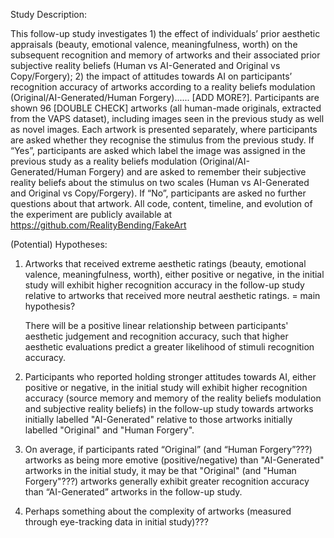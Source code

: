 Study Description:

This follow-up study investigates 1) the effect of individuals’ prior aesthetic appraisals (beauty, emotional valence, meaningfulness, worth) on the subsequent recognition and memory of artworks and their associated prior subjective reality beliefs (Human vs AI-Generated and Original vs Copy/Forgery); 2) the impact of attitudes towards AI on participants’ recognition accuracy of artworks according to a reality beliefs modulation (Original/AI-Generated/Human Forgery)...... [ADD MORE?]. Participants are shown 96 [DOUBLE CHECK] artworks (all human-made originals, extracted from the VAPS dataset), including images seen in the previous study as well as novel images. Each artwork is presented separately, where participants are asked whether they recognise the stimulus from the previous study. If “Yes”, participants are asked which label the image was assigned in the previous study as a reality beliefs modulation (Original/AI-Generated/Human Forgery) and are asked to remember their subjective reality beliefs about the stimulus on two scales (Human vs AI-Generated and Original vs Copy/Forgery). If “No”, participants are asked no further questions about that artwork. All code, content, timeline, and evolution of the experiment are publicly available at https://github.com/RealityBending/FakeArt



(Potential) Hypotheses:

1. Artworks that received extreme aesthetic ratings (beauty, emotional valence, meaningfulness, worth), either positive or negative, in the initial study will exhibit higher recognition accuracy in the follow-up study relative to artworks that received more neutral aesthetic ratings. 	    = main hypothesis?

	There will be a positive linear relationship between participants' aesthetic judgement and recognition accuracy, such that higher aesthetic evaluations predict a greater likelihood of stimuli recognition accuracy.

2. Participants who reported holding stronger attitudes towards AI, either positive or negative, in the initial study will exhibit higher recognition accuracy (source memory and memory of the reality beliefs modulation and subjective reality beliefs) in the follow-up study towards artworks initially labelled "AI-Generated" relative to those artworks initially labelled "Original" and "Human Forgery".

3. On average, if participants rated “Original” (and “Human Forgery”???) artworks as being more emotive (positive/negative) than "AI-Generated" artworks in the initial study, it may be that "Original" (and "Human Forgery"???) artworks generally exhibit greater recognition accuracy than “AI-Generated” artworks in the follow-up study.

4. Perhaps something about the complexity of artworks (measured through eye-tracking data in initial study)???